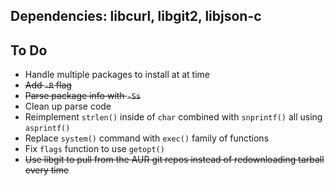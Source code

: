 ## Dependencies: libcurl, libgit2, libjson-c

## To Do
- Handle multiple packages to install at at time
- ~~Add `-R` flag~~
- ~~Parse package info with `-Ss`~~
- Clean up parse code
- Reimplement `strlen()` inside of `char` combined with `snprintf()` all using `asprintf()`
- Replace `system()` command with `exec()` family of functions
- Fix `flags` function to use `getopt()`
- ~~Use libgit to pull from the AUR git repos instead of redownloading tarball every time~~